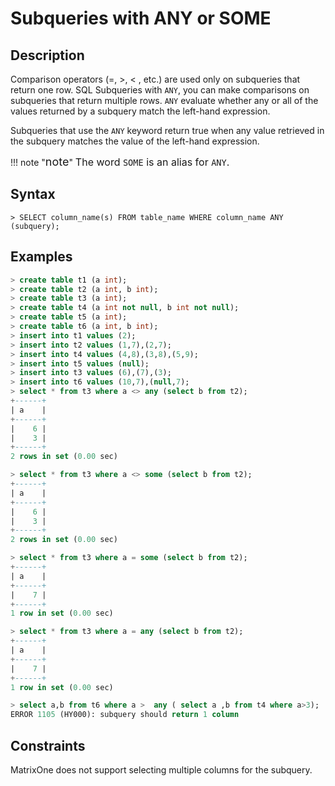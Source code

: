 # **Subqueries with ANY or SOME**

## **Description**

Comparison operators (=, >, < , etc.) are used only on subqueries that return one row. SQL Subqueries with `ANY`, you can make comparisons on subqueries that return multiple rows. `ANY` evaluate whether any or all of the values returned by a subquery match the left-hand expression.

Subqueries that use the `ANY` keyword return true when any value retrieved in the subquery matches the value of the left-hand expression.

!!! note  "<font size=4>note</font>"
    <font size=3>The word `SOME` is an alias for `ANY`.</font>

## **Syntax**

```
> SELECT column_name(s) FROM table_name WHERE column_name ANY (subquery);
```

## **Examples**

```sql
> create table t1 (a int);
> create table t2 (a int, b int);
> create table t3 (a int);
> create table t4 (a int not null, b int not null);
> create table t5 (a int);
> create table t6 (a int, b int);
> insert into t1 values (2);
> insert into t2 values (1,7),(2,7);
> insert into t4 values (4,8),(3,8),(5,9);
> insert into t5 values (null);
> insert into t3 values (6),(7),(3);
> insert into t6 values (10,7),(null,7);
> select * from t3 where a <> any (select b from t2);
+------+
| a    |
+------+
|    6 |
|    3 |
+------+
2 rows in set (0.00 sec)

> select * from t3 where a <> some (select b from t2);
+------+
| a    |
+------+
|    6 |
|    3 |
+------+
2 rows in set (0.00 sec)

> select * from t3 where a = some (select b from t2);
+------+
| a    |
+------+
|    7 |
+------+
1 row in set (0.00 sec)

> select * from t3 where a = any (select b from t2);
+------+
| a    |
+------+
|    7 |
+------+
1 row in set (0.00 sec)

> select a,b from t6 where a >  any ( select a ,b from t4 where a>3);
ERROR 1105 (HY000): subquery should return 1 column
```

## **Constraints**

MatrixOne does not support selecting multiple columns for the subquery.

